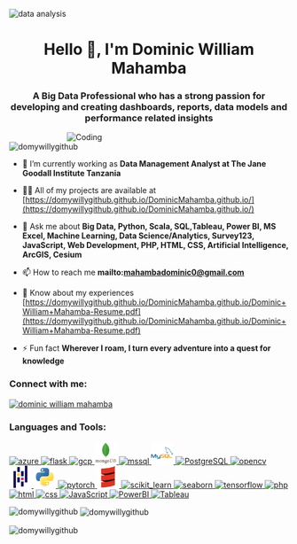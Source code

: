 ![data analysis](https://github.com/domywillygithub/domywillygithub/assets/122779864/fbb60aea-c976-47be-a293-f5ced8025462)
<h1 align="center">Hello 👋, I'm Dominic William Mahamba</h1>
<h3 align="center">A Big Data Professional who has a strong passion for developing and creating dashboards, reports, data models and performance related insights</h3>
<img align="right" alt="Coding" width="400" src="https://cdn.dribbble.com/users/1102230/screenshots/3308591/media/41e39e91b5fbbcb7ff9df9404fde4c58.gif")>

<p align="left"> <img src="https://komarev.com/ghpvc/?username=domywillygithub&label=Profile%20views&color=0e75b6&style=flat" alt="domywillygithub" /> </p>

- 🌱 I’m currently working as  **Data Management Analyst at The Jane Goodall Institute Tanzania**

- 👨‍💻 All of my projects are available at [https://domywillygithub.github.io/DominicMahamba.github.io/](https://domywillygithub.github.io/DominicMahamba.github.io/)

- 💬 Ask me about **Big Data, Python, Scala, SQL,Tableau, Power BI, MS Excel, Machine Learning, Data Science/Analytics, Survey123, JavaScript, Web Development, PHP, HTML, CSS, Artificial Intelligence, ArcGIS, Cesium**

- 📫 How to reach me **mailto:mahambadominic0@gmail.com**

- 📄 Know about my experiences [https://domywillygithub.github.io/DominicMahamba.github.io/Dominic+William+Mahamba-Resume.pdf](https://domywillygithub.github.io/DominicMahamba.github.io/Dominic+William+Mahamba-Resume.pdf)

- ⚡ Fun fact **Wherever I roam, I turn every adventure into a quest for knowledge**

<h3 align="left">Connect with me:</h3>
<p align="left">
<a href="https://linkedin.com/in/dominic william mahamba" target="blank"><img align="center" src="https://raw.githubusercontent.com/rahuldkjain/github-profile-readme-generator/master/src/images/icons/Social/linked-in-alt.svg" alt="dominic william mahamba" height="30" width="40" /></a>
</p>

<h3 align="left">Languages and Tools:</h3>
<p align="left"> <a href="https://azure.microsoft.com/en-in/" target="_blank" rel="noreferrer"> <img src="https://www.vectorlogo.zone/logos/microsoft_azure/microsoft_azure-icon.svg" alt="azure" width="40" height="40"/> </a> <a href="https://flask.palletsprojects.com/" target="_blank" rel="noreferrer"> <img src="https://www.vectorlogo.zone/logos/palletsprojects_flask/palletsprojects_flask-icon.svg" alt="flask" width="40" height="40"/> </a> <a href="https://cloud.google.com" target="_blank" rel="noreferrer"> <img src="https://www.vectorlogo.zone/logos/google_cloud/google_cloud-icon.svg" alt="gcp" width="40" height="40"/> </a> <a href="https://www.mongodb.com/" target="_blank" rel="noreferrer"> <img src="https://raw.githubusercontent.com/devicons/devicon/master/icons/mongodb/mongodb-original-wordmark.svg" alt="mongodb" width="40" height="40"/> </a> <a href="https://www.microsoft.com/en-us/sql-server" target="_blank" rel="noreferrer"> <img src="https://www.svgrepo.com/show/303229/microsoft-sql-server-logo.svg" alt="mssql" width="40" height="40"/> </a> <a href="https://www.mysql.com/" target="_blank" rel="noreferrer"> <img src="https://raw.githubusercontent.com/devicons/devicon/master/icons/mysql/mysql-original-wordmark.svg" alt="mysql" width="40" height="40"/> </a> <a href="https://www.postgresql.org/" target="_blank" rel="noreferrer"> <img src="https://www.vectorlogo.zone/logos/postgresql/postgresql-icon.svg" alt="PostgreSQL" width="40" height="40"/> </a> <a href="https://opencv.org/" target="_blank" rel="noreferrer"> <img src="https://www.vectorlogo.zone/logos/opencv/opencv-icon.svg" alt="opencv" width="40" height="40"/> </a> <a href="https://pandas.pydata.org/" target="_blank" rel="noreferrer"> <img src="https://raw.githubusercontent.com/devicons/devicon/2ae2a900d2f041da66e950e4d48052658d850630/icons/pandas/pandas-original.svg" alt="pandas" width="40" height="40"/> </a> <a href="https://www.python.org" target="_blank" rel="noreferrer"> <img src="https://raw.githubusercontent.com/devicons/devicon/master/icons/python/python-original.svg" alt="python" width="40" height="40"/> </a> <a href="https://pytorch.org/" target="_blank" rel="noreferrer"> <img src="https://www.vectorlogo.zone/logos/pytorch/pytorch-icon.svg" alt="pytorch" width="40" height="40"/> </a> <a href="https://www.scala-lang.org" target="_blank" rel="noreferrer"> <img src="https://raw.githubusercontent.com/devicons/devicon/master/icons/scala/scala-original.svg" alt="scala" width="40" height="40"/> </a> <a href="https://scikit-learn.org/" target="_blank" rel="noreferrer"> <img src="https://upload.wikimedia.org/wikipedia/commons/0/05/Scikit_learn_logo_small.svg" alt="scikit_learn" width="40" height="40"/> </a> <a href="https://seaborn.pydata.org/" target="_blank" rel="noreferrer"> <img src="https://seaborn.pydata.org/_images/logo-mark-lightbg.svg" alt="seaborn" width="40" height="40"/> </a> <a href="https://www.tensorflow.org" target="_blank" rel="noreferrer"> <img src="https://www.vectorlogo.zone/logos/tensorflow/tensorflow-icon.svg" alt="tensorflow" width="40" height="40"/> </a> <a href="https://www.php.net/" target="_blank" rel="noreferrer"> <img src="https://www.vectorlogo.zone/logos/php/php-icon.svg" alt="php" width="40" height="40"/> </a> <a href="https://html.com/" target="_blank" rel="noreferrer"> <img src="https://www.vectorlogo.zone/logos/w3_html5/w3_html5-icon.svg" alt="html" width="40" height="40"/> </a> <a href="https://www.w3.org/Style/CSS/Overview.en.html" target="_blank" rel="noreferrer"> <img src="https://www.vectorlogo.zone/logos/w3_css/w3_css-icon.svg" alt="css" width="40" height="40"/> </a> <a href="https://www.javascript.com/" target="_blank" rel="noreferrer"> <img src="https://www.vectorlogo.zone/logos/javascript/javascript-icon.svg" alt="JavaScript" width="40" height="40"/> </a> <a href="https://www.microsoft.com/en-gb/power-platform/products/power-bi/" target="_blank" rel="noreferrer"> <img src="https://www.vectorlogo.zone/logos/microsoft_powerbi/microsoft_powerbi-icon.svg" alt="PowerBI" width="40" height="40"/> </a> <a href="https://www.tableau.com/" target="_blank" rel="noreferrer"> <img src="https://logos-world.net/wp-content/uploads/2021/10/Tableau-Logo.png" alt="Tableau" width="40" height="40"/> </a> </p>

<p><img align="left" src="https://github-readme-stats-sigma-five.vercel.app/api/top-langs?username=domywillygithub&show_icons=true&locale=en&layout=compact" alt="domywillygithub" /></p>

<p>&nbsp;<img align="center" src="https://github-readme-stats-sigma-five.vercel.app/api?username=domywillygithub&show_icons=true&locale=en" alt="domywillygithub" /></p>

<p><img align="center" src="https://github-readme-streak-stats.herokuapp.com/?user=domywillygithub&" alt="domywillygithub" /></p>
